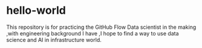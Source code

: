 # hello-world
This repository is for practicing the GitHub Flow
Data scientist in the making ,with engineering background I have ,I hope to find a way to use data science and AI in infrastructure world.
